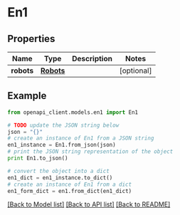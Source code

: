# En1


## Properties

Name | Type | Description | Notes
------------ | ------------- | ------------- | -------------
**robots** | [**Robots**](Robots.md) |  | [optional] 

## Example

```python
from openapi_client.models.en1 import En1

# TODO update the JSON string below
json = "{}"
# create an instance of En1 from a JSON string
en1_instance = En1.from_json(json)
# print the JSON string representation of the object
print En1.to_json()

# convert the object into a dict
en1_dict = en1_instance.to_dict()
# create an instance of En1 from a dict
en1_form_dict = en1.from_dict(en1_dict)
```
[[Back to Model list]](../README.md#documentation-for-models) [[Back to API list]](../README.md#documentation-for-api-endpoints) [[Back to README]](../README.md)


